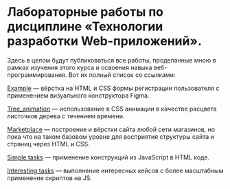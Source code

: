 # Лабораторные работы по дисциплине «Технологии разработки Web-приложений».

Здесь в целом будут публиковаться все работы, проделанные мною в рамках изучения этого курса и освоения навыка веб-программирования. Вот их полный список со ссылками:

[Example](https://github.com/Valyaevgeorgiy/Web_apps_dev/tree/main/example) — вёрстка на HTML и CSS формы регистрации пользователя с применением визуального конструктора Figma.

[Tree_animation](https://github.com/Valyaevgeorgiy/Web_apps_dev/tree/main/tree_animation) — использование в CSS анимации в качестве расцвета листочков дерева с течением времени.

[Marketplace](https://github.com/Valyaevgeorgiy/Web_apps_dev/tree/main/marketplace) — построение и вёрстки сайта любой сети магазинов, но пока что на таком базовом
уровне для восприятия структуры сайта и страниц через HTML и CSS.

[Simple tasks](https://github.com/Valyaevgeorgiy/Web_apps_dev/tree/main/Simple%20tasks) — применение конструкций из JavaScript в HTML коде.

[Interesting tasks](https://github.com/Valyaevgeorgiy/Web_apps_dev/tree/main/Interesting%20tasks) — выполнение интересных кейсов с более масштабным применение скриптов на JS.
